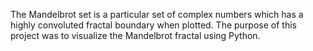 The Mandelbrot set is a particular set of complex numbers which has a highly convoluted fractal boundary when plotted. The purpose of this project was to visualize the Mandelbrot fractal using Python.
